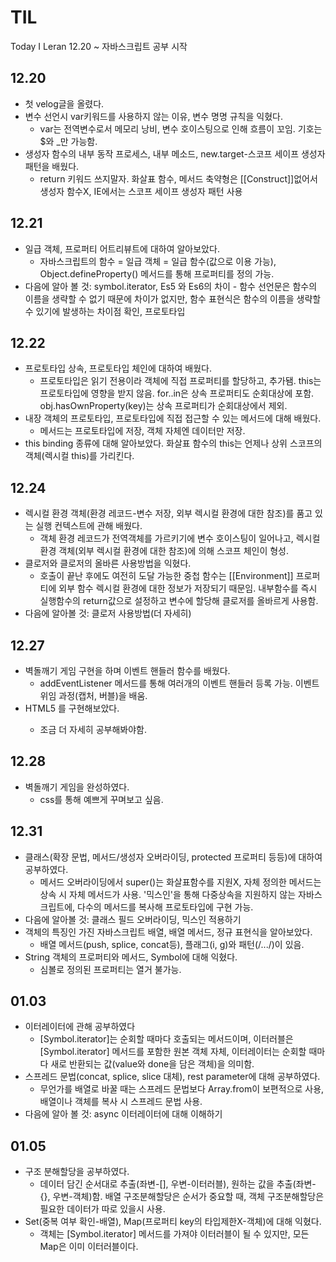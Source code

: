 # TIL
Today I Leran
12.20 ~ 자바스크립트 공부 시작

## 12.20
* 첫 velog글을 올렸다. 
* 변수 선언시 var키워드를 사용하지 않는 이유, 변수 명명 규칙을 익혔다.
  - var는 전역변수로서 메모리 낭비, 변수 호이스팅으로 인해 흐름이 꼬임. 기호는 $와 _만 가능함.
* 생성자 함수의 내부 동작 프로세스, 내부 메소드, new.target-스코프 세이프 생성자 패턴을 배웠다.
  - return 키워드 쓰지말자. 화살표 함수, 메서드 축약형은 [[Construct]]없어서 생성자 함수X, IE에서는 스코프 세이프 생성자 패턴 사용
## 12.21
* 일급 객체, 프로퍼티 어트리뷰트에 대하여 알아보았다.
  - 자바스크립트의 함수 = 일급 객체 = 일급 함수(값으로 이용 가능), Object.defineProperty() 메서드를 통해 프로퍼티를 정의 가능.
* 다음에 알아 볼 것: symbol.iterator, Es5 와 Es6의 차이 - 함수 선언문은 함수의 이름을 생략할 수 없기 때문에 차이가 없지만, 함수 표현식은 함수의 이름을 생략할 수 있기에 발생하는 차이점 확인, 프로토타입
## 12.22
* 프로토타입 상속, 프로토타입 체인에 대하여 배웠다.
  - 프로토타입은 읽기 전용이라 객체에 직접 프로퍼티를 할당하고, 추가됌. this는 프로토타입에 영향을 받지 않음. for..in은 상속 프로퍼티도 순회대상에 포함. obj.hasOwnProperty(key)는 상속 프로퍼티가 순회대상에서 제외.
* 내장 객체의 프로토타입, 프로토타입에 직접 접근할 수 있는 메서드에 대해 배웠다.
  - 메서드는 프로토타입에 저장, 객체 자체엔 데이터만 저장.
* this binding 종류에 대해 알아보았다. 화살표 함수의 this는 언제나 상위 스코프의 객체(렉시컬 this)를 가리킨다.
## 12.24
* 렉시컬 환경 객체(환경 레코드-변수 저장, 외부 렉시컬 환경에 대한 참조)를 품고 있는 실행 컨텍스트에 관해 배웠다.
  - 객체 환경 레코드가 전역객체를 가르키기에 변수 호이스팅이 일어나고, 렉시컬 환경 객체(외부 렉시컬 환경에 대한 참조)에 의해 스코프 체인이 형성.
* 클로저와 클로저의 올바른 사용방법을 익혔다.
  - 호출이 끝난 후에도 여전히 도달 가능한 중첩 함수는 [[Environment]] 프로퍼티에 외부 함수 렉시컬 환경에 대한 정보가 저장되기 때문임. 내부함수를 즉시 실행함수의 return값으로 설정하고 변수에 할당해 클로저를 올바르게 사용함.
* 다음에 알아볼 것: 클로저 사용방법(더 자세히)
## 12.27
* 벽돌깨기 게임 구현을 하며 이벤트 핸들러 함수를 배웠다.
  - addEventListener 메서드를 통해 여러개의 이벤트 핸들러 등록 가능. 이벤트 위임 과정(캡처, 버블)을 배움.
* HTML5 <canvas>를 구현해보았다.
  - 조금 더 자세히 공부해봐야함.
## 12.28
* 벽돌깨기 게임을 완성하였다.
  - css를 통해 예쁘게 꾸며보고 싶음.
## 12.31
* 클래스(확장 문법, 메서드/생성자 오버라이딩, protected 프로퍼티 등등)에 대하여 공부하였다.
  - 메서드 오버라이딩에서 super()는 화살표함수를 지원X, 자체 정의한 메서드는 상속 시 자체 메서드가 사용. '믹스인'을 통해 다중상속을 지원하지 않는 자바스크립트에, 다수의 메서드를 복사해 프로토타입에 구현 가능.
* 다음에 알아볼 것: 클래스 필드 오버라이딩, 믹스인 적용하기
* 객체의 특징인 가진 자바스크립트 배열, 배열 메서드, 정규 표현식을 알아보았다.
  - 배열 메서드(push, splice, concat등), 플래그(i, g)와 패턴(/.../)이 있음.
* String 객체의 프로퍼티와 메서드, Symbol에 대해 익혔다.
  - 심볼로 정의된 프로퍼티는 열거 불가능.
## 01.03
* 이터레이터에 관해 공부하였다
  - [Symbol.iterator]는 순회할 때마다 호출되는 메서드이며, 이터러블은 [Symbol.iterator] 메서드를 포함한 원본 객체 자체, 이터레이터는 순회할 때마다 새로 반환되는 값(value와 done을 담은 객체)을 의미함.
* 스프레드 문법(concat, splice, slice 대체), rest parameter에 대해 공부하였다.
  - 무언가를 배열로 바꿀 때는 스프레드 문법보다 Array.from이 보편적으로 사용, 배열이나 객체를 복사 시 스프레드 문법 사용.
* 다음에 알아 볼 것: async 이터레이터에 대해 이해하기
## 01.05
* 구조 분해할당을 공부하였다.
  - 데이터 담긴 순서대로 추출(좌변-[], 우변-이터러블), 원하는 값을 추출(좌변-{}, 우변-객체)함. 배열 구조분해할당은 순서가 중요할 때, 객체 구조분해할당은 필요한 데이터가 따로 있을시 사용.
* Set(중복 여부 확인-배열), Map(프로퍼티 key의 타입제한X-객체)에 대해 익혔다.
  - 객체는 [Symbol.iterator] 메서드를 가져야 이터러블이 될 수 있지만, 모든 Map은 이미 이터러블이다.

